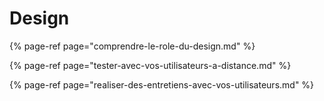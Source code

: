 # Design

{% page-ref page="comprendre-le-role-du-design.md" %}

{% page-ref page="tester-avec-vos-utilisateurs-a-distance.md" %}

{% page-ref page="realiser-des-entretiens-avec-vos-utilisateurs.md" %}



